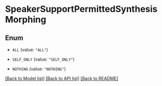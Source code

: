 # SpeakerSupportPermittedSynthesisMorphing

## Enum

* `ALL` (value: `"ALL"`)

* `SELF_ONLY` (value: `"SELF_ONLY"`)

* `NOTHING` (value: `"NOTHING"`)

[[Back to Model list]](../README.md#documentation-for-models) [[Back to API list]](../README.md#documentation-for-api-endpoints) [[Back to README]](../README.md)
